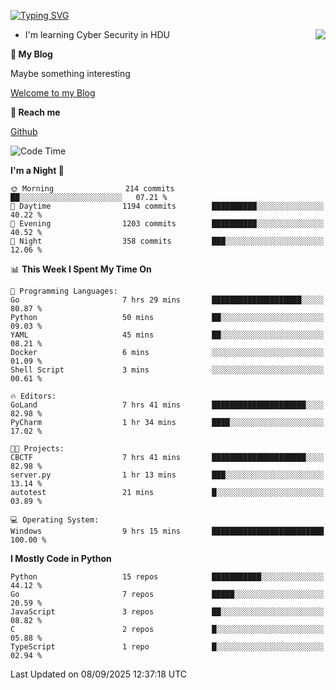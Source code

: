 [![Typing SVG](https://readme-typing-svg.herokuapp.com?font=Fira+Code&pause=1000&random=false&width=450&height=60&lines=Hello+%F0%9F%91%8B%F0%9F%8F%BB;I'm+JBNRZ)](https://git.io/typing-svg)

<a href="#">
  <img align="right" src="https://github-readme-stats.vercel.app/api?username=JBNRZ&show_icons=true&bg_color=15,f2f7fd,E0EAFC" />
</a>

- I'm learning Cyber Security in HDU

 **🌱 My Blog**

Maybe something interesting

[Welcome to my Blog](https://jbnrz.com.cn/)

 **💬 Reach me** 

[Github](https://github.com/JBNRZ)


<!--START_SECTION:waka-->
![Code Time](http://img.shields.io/badge/Code%20Time-1%2C399%20hrs%202%20mins-blue)

**I'm a Night 🦉** 

```text
🌞 Morning                214 commits         ██░░░░░░░░░░░░░░░░░░░░░░░   07.21 % 
🌆 Daytime                1194 commits        ██████████░░░░░░░░░░░░░░░   40.22 % 
🌃 Evening                1203 commits        ██████████░░░░░░░░░░░░░░░   40.52 % 
🌙 Night                  358 commits         ███░░░░░░░░░░░░░░░░░░░░░░   12.06 % 
```


📊 **This Week I Spent My Time On** 

```text
💬 Programming Languages: 
Go                       7 hrs 29 mins       ████████████████████░░░░░   80.87 % 
Python                   50 mins             ██░░░░░░░░░░░░░░░░░░░░░░░   09.03 % 
YAML                     45 mins             ██░░░░░░░░░░░░░░░░░░░░░░░   08.21 % 
Docker                   6 mins              ░░░░░░░░░░░░░░░░░░░░░░░░░   01.09 % 
Shell Script             3 mins              ░░░░░░░░░░░░░░░░░░░░░░░░░   00.61 % 

🔥 Editors: 
GoLand                   7 hrs 41 mins       █████████████████████░░░░   82.98 % 
PyCharm                  1 hr 34 mins        ████░░░░░░░░░░░░░░░░░░░░░   17.02 % 

🐱‍💻 Projects: 
CBCTF                    7 hrs 41 mins       █████████████████████░░░░   82.98 % 
server.py                1 hr 13 mins        ███░░░░░░░░░░░░░░░░░░░░░░   13.14 % 
autotest                 21 mins             █░░░░░░░░░░░░░░░░░░░░░░░░   03.89 % 

💻 Operating System: 
Windows                  9 hrs 15 mins       █████████████████████████   100.00 % 
```

**I Mostly Code in Python** 

```text
Python                   15 repos            ███████████░░░░░░░░░░░░░░   44.12 % 
Go                       7 repos             █████░░░░░░░░░░░░░░░░░░░░   20.59 % 
JavaScript               3 repos             ██░░░░░░░░░░░░░░░░░░░░░░░   08.82 % 
C                        2 repos             █░░░░░░░░░░░░░░░░░░░░░░░░   05.88 % 
TypeScript               1 repo              █░░░░░░░░░░░░░░░░░░░░░░░░   02.94 % 
```




 Last Updated on 08/09/2025 12:37:18 UTC
<!--END_SECTION:waka-->
